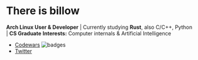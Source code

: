 # There is billow

**Arch Linux User \& Developer** | Currently studying **Rust**, also C/C++, Python | **CS Graduate**
**Interests:** Computer internals & Artificial Intelligence

- [Codewars](https://www.codewars.com/users/billow) ![badges](https://www.codewars.com/users/billow/badges/micro)
- [Twitter](https://twitter.com/Hoshi_no_aya)
